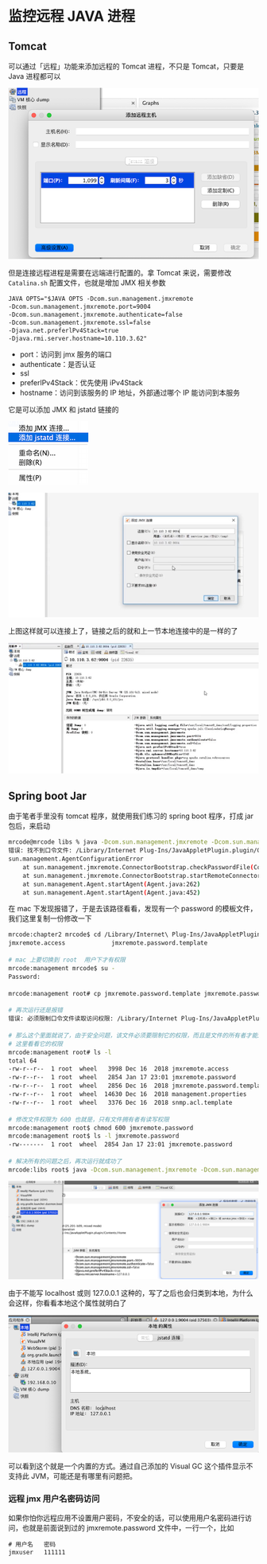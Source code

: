 # 监控远程 JAVA 进程

## Tomcat

可以通过「远程」功能来添加远程的 Tomcat 进程，不只是 Tomcat，只要是 Java 进程都可以

![image-20210117221823485](./assets/image-20210117221823485.png)

但是连接远程进程是需要在远端进行配置的。拿 Tomcat 来说，需要修改 `Catalina.sh` 配置文件，也就是增加 JMX 相关参数

```
JAVA OPTS="$JAVA OPTS -Dcom.sun.management.jmxremote
-Dcom.sun.management.jmxremote.port=9004
-Dcom.sun.management.jmxremote.authenticate=false
-Dcom.sun.management.jmxremote.ssl=false
-Djava.net.preferlPv4Stack=true
-Djava.rmi.server.hostname=10.110.3.62"
```

- port：访问到 jmx 服务的端口
- authenticate：是否认证
- ssl
- preferlPv4Stack：优先使用 iPv4Stack
- hostname：访问到该服务的 IP 地址，外部通过哪个 IP 能访问到本服务



它是可以添加 JMX 和  jstatd 链接的

![image-20210117223157306](./assets/image-20210117223157306.png)

![image-20210117223134434](./assets/image-20210117223134434.png)

上图这样就可以连接上了，链接之后的就和上一节本地连接中的是一样的了

![image-20210117223254593](./assets/image-20210117223254593.png)

## Spring boot Jar

由于笔者手里没有 tomcat 程序，就使用我们练习的 spring boot 程序，打成 jar 包后，来启动

```bash
mrcode@mrcode libs % java -Dcom.sun.management.jmxremote -Dcom.sun.management.jmxremote.port=9004 -Dcom.sun.management.jmxremote.authenticate=false -Dcom.sun.management.jmxremote.ssl=false -Djava.net.preferlPv4Stack=true -Djava.rmi.server.hostname=127.0.0.1 -jar monitor-tuning-0.0.1-SNAPSHOT.jar
错误: 找不到口令文件: /Library/Internet Plug-Ins/JavaAppletPlugin.plugin/Contents/Home/lib/management/jmxremote.password
sun.management.AgentConfigurationError
	at sun.management.jmxremote.ConnectorBootstrap.checkPasswordFile(ConnectorBootstrap.java:563)
	at sun.management.jmxremote.ConnectorBootstrap.startRemoteConnectorServer(ConnectorBootstrap.java:426)
	at sun.management.Agent.startAgent(Agent.java:262)
	at sun.management.Agent.startAgent(Agent.java:452)
```

在 mac 下发现报错了，于是去该路径看看，发现有一个 password 的模板文件，我们这里复制一份修改一下

```bash
mrcode:chapter2 mrcode$ cd /Library/Internet\ Plug-Ins/JavaAppletPlugin.plugin/Contents/Home/lib/management/jmxremote.
jmxremote.access             jmxremote.password.template

# mac 上要切换到 root  用户下才有权限
mrcode:management mrcode$ su -
Password:

mrcode:management root# cp jmxremote.password.template jmxremote.password

# 再次运行还是报错
错误: 必须限制口令文件读取访问权限: /Library/Internet Plug-Ins/JavaAppletPlugin.plugin/Contents/Home/lib/management/jmxremote.password

# 那么这个里面就说了，由于安全问题，该文件必须要限制它的权限，而且是文件的所有者才能进行访问
# 这里看看它的权限
mrcode:management root# ls -l
total 64
-rw-r--r--  1 root  wheel   3998 Dec 16  2018 jmxremote.access
-rw-r--r--  1 root  wheel   2854 Jan 17 23:01 jmxremote.password
-rw-r--r--  1 root  wheel   2856 Dec 16  2018 jmxremote.password.template
-rw-r--r--  1 root  wheel  14630 Dec 16  2018 management.properties
-rw-r--r--  1 root  wheel   3376 Dec 16  2018 snmp.acl.template

# 修改文件权限为 600 也就是，只有文件拥有者有读写权限
mrcode:management root$ chmod 600 jmxremote.password
mrcode:management root$ ls -l jmxremote.password
-rw-------  1 root  wheel  2854 Jan 17 23:01 jmxremote.password

# 解决所有的问题之后，再次运行就成功了
mrcode:libs root$ java -Dcom.sun.management.jmxremote -Dcom.sun.management.jmxremote.port=9004 -Dcom.sun management.jmxremote.authenticate=false -Dcom.sun management.jmxremote.ssl=false -Djava.net.preferlPv4Stack=true-Djava.rmi.server.hostname=127.0.0.1 -jar monitor-tuning-0.0.1-SNAPSHOT.jar
```

![image-20210117231350994](./assets/image-20210117231350994.png)

由于不能写 localhost 或则 127.0.0.1 这种的，写了之后也会归类到本地，为什么会这样，你看看本地这个属性就明白了

![image-20210117232009897](./assets/image-20210117232009897.png)

可以看到这个就是一个内置的方式。通过自己添加的 Visual GC 这个插件显示不支持此 JVM，可能还是有哪里有问题把。

### 远程 jmx 用户名密码访问

如果你怕你远程应用不设置用户密码，不安全的话，可以使用用户名密码进行访问，也就是前面说到过的 jmxremote.password 文件中，一行一个，比如

```
# 用户名   密码
jmxuser   111111
```

